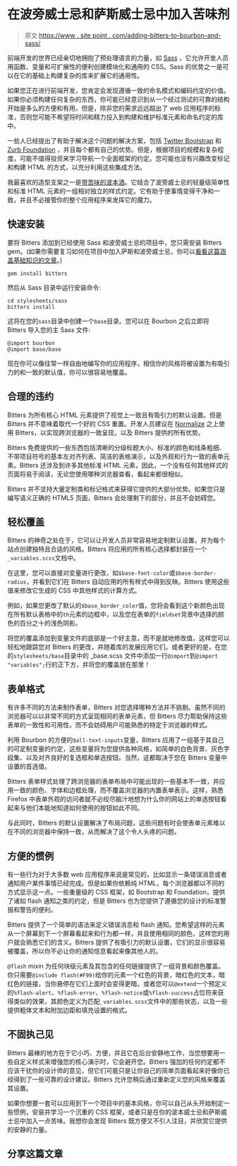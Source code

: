 # 在波旁威士忌和萨斯威士忌中加入苦味剂

> 原文:[https://www . site point . com/adding-bitters-to-bourbon-and-sass/](https://www.sitepoint.com/adding-bitters-to-bourbon-and-sass/)

前端开发的世界已经亲切地拥抱了预处理语言的力量，如 [Sass](http://sass-lang.com) ，它允许开发人员用函数、变量和可扩展性的便利创建模块化和通用的 CSS。Sass 的优势之一是可以在它的基础上构建复杂的库来扩展它的通用性。

如果您正在进行前端开发，您肯定会发现遵循一致的命名模式和编码约定的价值。如果你必须构建任何复杂的东西，你可能已经意识到从一个经过测试的可靠的结构开始是多么的方便和有用。但是，除非您的需求远远超出了 web 应用程序的标准，否则您可能不希望将时间和精力投入到构建和维护标准元素和命名约定的库中。

一些人已经提出了有助于解决这个问题的解决方案，包括 [Twitter Bootstrap](http://getbootstrap.com) 和 [Zurb Foundation](http://foundation.zurb.com) ，并且每个都有自己的优势。但是，根据项目的规模和复杂程度，可能不值得投资来学习导航一个全面框架的约定。您可能也没有兴趣改变标记和构建 HTML 的方式，以充分利用这些集成方法。

我最喜欢的造型支架之一是[带苦味的波本酒](http://bitters.bourbon.io)。它结合了波旁威士忌的轻量级简单性和标准 HTML 元素的一组相对独立的样式约定。它有助于使事情变得干净和一致，并且不必接管你的整个应用程序来发挥它的魔力。

## 快速安装

要将 Bitters 添加到已经使用 Sass 和波旁威士忌的项目中，您只需安装 Bitters gem。(如果你需要复习如何在项目中加入萨斯和波旁威士忌，你可以[看看这篇涵盖基础知识的文章](https://www.sitepoint.com/getting-started-sass-bourbon/)。)

```
gem install bitters
```

然后从 Sass 目录中运行安装命令:

```
cd stylesheets/sass
bitters install
```

这将在您的`sass`目录中创建一个`base`目录。您可以在 Bourbon 之后立即将 Bitters 导入您的主 Sass 文件:

```
@import bourbon
@import base/base
```

现在你可以像往常一样自由地编写你的应用程序，相信你的风格将被设置为有吸引力的和一致的默认值，你可以很容易地覆盖。

## 合理的违约

Bitters 为所有核心 HTML 元素提供了视觉上一致且有吸引力的默认设置。但是 Bitters 并不意味着取代一个好的 CSS 重置。开发人员建议在 [Normalize](http://necolas.github.io/normalize.css) 之上使用 Bitters，以实现跨浏览器的一致呈现，以及 Bitters 提供的所有优势。

Bitters 免费提供的一些东西包括清晰的分级标题大小、标准的颜色和线条粗细、不带项目符号的基本左对齐列表、简洁的表格演示，以及外观和行为一致的表单元素。Bitters 还涉及到许多其他标准 HTML 元素，因此，一个没有任何其他样式的页面将易于阅读，无论您使用哪种浏览器查看，看起来都很相似。

Bitters 并不坚持大量定制类和标记格式来获得它提供的大部分优势。如果您只是编写语义正确的 HTML5 页面，Bitters 会处理剩下的部分，并且不会妨碍您。

## 轻松覆盖

Bitters 的神奇之处在于，它可以让开发人员非常容易地定制默认设置，并为每个站点创建独特且合适的风格。Bitters 将应用的所有核心选择都封装在一个`_variables.scss`文档中。

在这里，您可以直接对变量进行更改，如`$base-font-color`或`$base-border-radius`，并看到它们在 Bitters 自动应用的所有样式中得到反映。Bitters 使用这些值来修改它生成的 CSS 中其他样式的计算方式。

例如，如果您更改了默认的`$base_border_color`值，您将会看到这个新颜色出现在所有默认表格中的`th`元素的边框中，以及您在表单的`fieldset`背景中选择的颜色的百分之十的浅色阴影。

将您的覆盖添加到变量文件的底部是一个好主意，而不是就地修改值，这样您可以轻松地跟踪您对 Bitters 的更改，并随着库的发展应用它们。或者更好的是，在您的`stylesheets/base`目录中的 _base.scss 文件中添加一行`@import`到`@import "variables";`行的正下方，并将您的覆盖放在那里！

## 表单格式

有许多不同的方法来制作表单，Bitters 对您选择哪种方法并不挑剔。虽然不同的浏览器可以以非常不同的方式呈现相同的表单元素，但 Bitters 尽力帮助保持这些表单的一致性和可用性，而不会妨碍用户可能熟悉的特定于浏览器的样式。

利用 Bourbon 的方便的`$all-text-inputs`变量，Bitters 应用了一组基于其自己的可定制变量的约定，这些变量将为您提供各种风格，如简单的白色背景、灰色字段集、以及对齐良好的复选框和单选按钮。当然，这都取决于您在 Bitters 变量中设置的首选值。

Bitters 表单样式处理了跨浏览器的表单布局中可能出现的一些基本不一致，并应用一致的颜色、字体和边框处理，而不覆盖浏览器的内置表单表示。这样，熟悉 Firefox 中表单外观的访问者就不必绞尽脑汁地想为什么你的网站上的单选按钮看起来与他们本能地知道如何使用的按钮如此不同。

与此同时，Bitters 的默认设置解决了布局问题，这些问题有时会使表单元素难以在不同的浏览器中保持一致，从而解决了这个令人头疼的问题。

## 方便的惯例

有一些行为对于大多数 web 应用程序来说是常见的，比如显示一条错误消息或者通知用户某件事情已经完成。但是如果你依赖纯 HTML，每个浏览器都以不同的方式显示这一点。一些重量级的 CSS 框架，如 Bootstrap 和 Foundation，提供了诸如 flash 通知之类的约定，但是 Bitters 也为您提供了遵循您的设计的标准警报和警告的便利。

Bitters 提供了一个简单的语法来定义错误消息和 flash 通知。您希望这样的元素从一个屏幕到下一个屏幕看起来和行为都一样，并且使用相同的颜色，这样您的用户就会熟悉它们的含义。Bitters 提供了有吸引力的默认设置，它们的显示很容易被覆盖，所以你不必让你的通知信息看起来像其他人的。

`@flash` mixin 为任何块级元素及其包含的任何链接提供了一组背景和颜色覆盖。你只需要`@include flash(#F99)`给你的元素一个红色的背景，暗红色的文本，暗红色的链接，当你悬停在它们上面时会变得更暗。或者您可以`@extend`一个预定义的`%flash-alert`、`%flash-error`、`%flash-notice`或`%flash-success`占位符来获得类似的效果，其颜色定义为匹配`_variables.scss`文件中的那些状态，以及一些提供粗体文本和附加边距和填充设置的格式。

## 不固执己见

Bitters 最棒的地方在于它小巧、方便，并且它在后台安静地工作，当您想要用一些自定义样式来增强您的核心演示时，它会避开您。Bitters 强加的任何约定都不应该干扰你的设计师的意见，但它们可能只是让你自己的简单页面看起来好像你已经得到了一些可靠的设计建议。Bitters 允许您稍后通过重新定义您的风格来覆盖其设置。

如果你想要一套可以应用到下一个项目中的基本风格，你可以自己从头开始制定一些惯例，安装并学习一个沉重的 CSS 框架，或者只是在你的波本威士忌和萨斯威士忌中加入一点苦味。我想你会发现 Bitters 既方便又不引人注目，并欣赏它提供的安静的力量。

## 分享这篇文章
